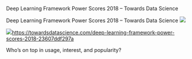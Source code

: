 Deep Learning Framework Power Scores 2018 – Towards Data Science

Deep Learning Framework Power Scores 2018 – Towards Data Science
![](../_resources/387135fb025ec4e23b361952aab8a57d.png)

![](../_resources/6c7127bcf839ef26142a0a50c2fb74f2.jpg)https://towardsdatascience.com/deep-learning-framework-power-scores-2018-23607ddf297a

Who’s on top in usage, interest, and popularity?